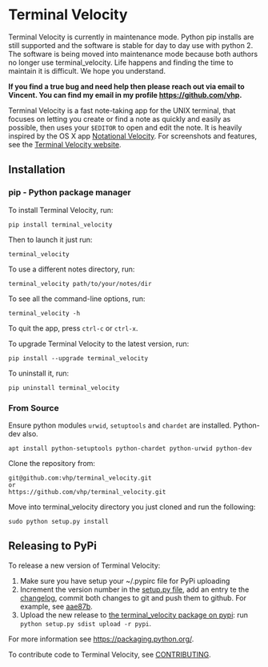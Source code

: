 # Terminal Velocity

Terminal Velocity is currently in maintenance mode. Python pip installs are 
still supported and the software is stable for day to day use with python 2.
The software is being moved into maintenance mode because both authors 
no longer use terminal_velocity. Life happens and finding the time to maintain 
it is difficult. We hope you understand.

**If you find a true bug and need help then please reach out via email to Vincent.
You can find my email in my profile https://github.com/vhp.**


Terminal Velocity is a fast note-taking app for the UNIX terminal, that
focuses on letting you create or find a note as quickly and easily as
possible, then uses your `$EDITOR` to open and edit the note. It is
heavily inspired by the OS X app [Notational
Velocity](http://notational.net/). For screenshots and features, see the
[Terminal Velocity website](https://github.com/vhp/terminal_velocity).

## Installation

### pip - Python package manager
To install Terminal Velocity, run:

    pip install terminal_velocity

Then to launch it just run:

    terminal_velocity

To use a different notes directory, run:

    terminal_velocity path/to/your/notes/dir

To see all the command-line options, run:

    terminal_velocity -h

To quit the app, press `ctrl-c` or `ctrl-x`.

To upgrade Terminal Velocity to the latest version, run:

    pip install --upgrade terminal_velocity

To uninstall it, run:

    pip uninstall terminal_velocity

### From Source

Ensure python modules `urwid`, `setuptools`  and `chardet` are installed. Python-dev also.

```
apt install python-setuptools python-chardet python-urwid python-dev
```

Clone the repository from:

    git@github.com:vhp/terminal_velocity.git
    or
    https://github.com/vhp/terminal_velocity.git

Move into terminal_velocity directory you just cloned and run the following:

    sudo python setup.py install

## Releasing to PyPi

To release a new version of Terminal Velocity:

1.  Make sure you have setup your \~/.pypirc file for PyPi uploading
2.  Increment the version number in the [setup.py file](setup.py), add
    an entry te the [changelog](CHANGELOG.txt), commit both changes to
    git and push them to github. For example, see
    [aae87b](https://github.com/seanh/terminal_velocity/commit/aae87bcc50f88037b8fc76c78c0da2086c5e89ae).
3.  Upload the new release to [the terminal\_velocity package on
    pypi](https://pypi.python.org/pypi/terminal_velocity): run
    `python setup.py sdist upload -r pypi`.

For more information see <https://packaging.python.org/>.

To contribute code to Terminal Velocity, see
[CONTRIBUTING](https://github.com/vhp/terminal_velocity/blob/master/CONTRIBUTING.md#contributing-to-terminal-velocity).

